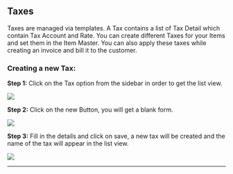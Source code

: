 <!-- add-next-prev-links -->

## Taxes

Taxes are managed via templates. A Tax contains a list of Tax Detail which contain Tax Account and Rate. You can create different Taxes for your Items and set them in the Item Master. You can also apply these taxes while creating an invoice and bill it to the customer.

### Creating a new Tax:

**Step 1:** Click on the Tax option from the sidebar in order to get the list view.

<img  src="/accounting/assets/img/taxlist.png"
      class="screenshot"
/>

**Step 2:** Click on the new Button, you will get a blank form.

<img  src="/accounting/assets/img/taxform.png"
      class="screenshot"
/>

**Step 3:** Fill in the details and click on save, a new tax will be created and the name of the tax will appear in the list view.

<img  src="/accounting/assets/img/newtax.png"
      class="screenshot"
/>

---
